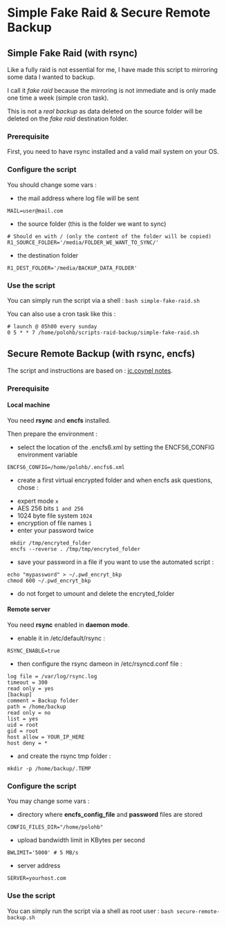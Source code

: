 # Simple Fake Raid & Secure Remote Backup


## Simple Fake Raid (with rsync)

Like a fully raid is not essential for me, I have made this script to mirroring some data I wanted to backup.

I call it *fake raid* because the mirroring is not immediate and is only made one time a week (simple cron task).

This is not a *real backup* as data deleted on the source folder will be deleted on the *fake raid* destination folder.

### Prerequisite
First, you need to have rsync installed and a valid mail system on your OS.


### Configure the script
You should change some vars :

- the mail address where log file will be sent
```
MAIL=user@mail.com
```

- the source folder (this is the folder we want to sync)

```
# Should en with / (only the content of the folder will be copied)
R1_SOURCE_FOLDER='/media/FOLDER_WE_WANT_TO_SYNC/'
```

- the destination folder
```
R1_DEST_FOLDER='/media/BACKUP_DATA_FOLDER'
```

### Use the script

You can simply run the script via a shell : `bash simple-fake-raid.sh`

You can also use a cron task like this :
```
# launch @ 05h00 every sunday
0 5 * * 7 /home/polohb/scripts-raid-backup/simple-fake-raid.sh
```



## Secure Remote Backup (with rsync, encfs)

The script and instructions are based on : [jc.coynel notes](http://jc.coynel.net/2013/08/secure-remote-backup-with-openvpn-rsync-and-encfs/).


### Prerequisite

#### Local machine
You need **rsync** and **encfs** installed.

Then prepare the environment :

 - select the location of the .encfs6.xml by setting the ENCFS6_CONFIG environment variable
```
ENCFS6_CONFIG=/home/polohb/.encfs6.xml
```

- create a first virtual encrypted folder and when encfs ask questions,  chose :
 * expert mode `x`
 * AES 256 bits `1 and 256`
 * 1024 byte file system `1024`
 * encryption of file names `1`
 * enter your password twice
```
 mkdir /tmp/encryted_folder
 encfs --reverse . /tmp/tmp/encryted_folder
```

- save your password in a file if you want to use the automated script :
```
echo "mypassword" > ~/.pwd_encryt_bkp
chmod 600 ~/.pwd_encryt_bkp
```

- do not forget to umount and delete the encryted_folder



#### Remote server
You need **rsync** enabled in **daemon mode**.

- enable it in /etc/default/rsync :
```
RSYNC_ENABLE=true
```

- then configure the rsync dameon in /etc/rsyncd.conf file :
```
log file = /var/log/rsync.log
timeout = 300
read only = yes
[backup]
comment = Backup folder
path = /home/backup
read only = no
list = yes
uid = root
gid = root
host allow = YOUR_IP_HERE
host deny = *
```

 - and create the rsync tmp folder :
```
mkdir -p /home/backup/.TEMP
````



### Configure the script
You may change some vars :

- directory where **encfs\_config_file**  and **password** files are stored
```
CONFIG_FILES_DIR="/home/polohb"
```

- upload bandwidth limit in KBytes per second
```
BWLIMIT='5000' # 5 MB/s
```

- server address
```
SERVER=yourhost.com
```

### Use the script

You can simply run the script via a shell as root user : `bash secure-remote-backup.sh`
